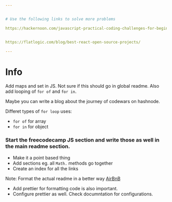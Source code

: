 ```yaml
---


# Use the following links to solve more problems

https://hackernoon.com/javascript-practical-coding-challenges-for-beginners-4bq3ugr


https://flatlogic.com/blog/best-react-open-source-projects/

---
```


# Info

Add maps and set in JS. Not sure if this should go in global readme. Also add looping of `for of` and `for in`.

Maybe you can write a blog about the journey of codewars on hashnode.

Differet types of `for loop` uses:
- `for of` for array
- `for in` for object

### Start the freecodecamp JS section and write those as well in the main readme section.
- Make it a point based thing
- Add sections eg. all `Math.` methods go together
- Create an index for all the links

Note: Format the actual readme in a better way [AirBnB](https://github.com/airbnb/javascript)

- Add prettier for formatting code is also important.
- Configure prettier as well. Check documntation for configurations.
